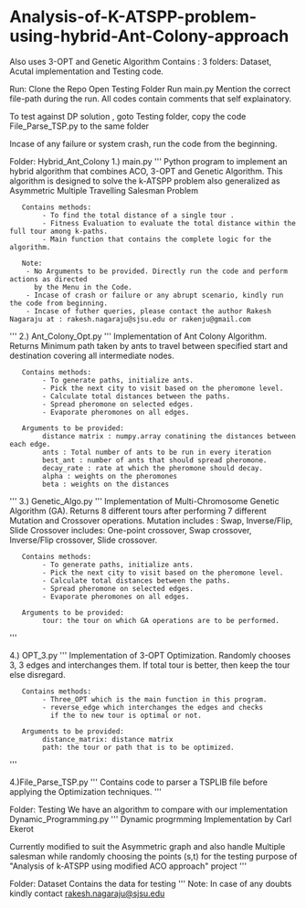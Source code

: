 # Analysis-of-K-ATSPP-problem-using-hybrid-Ant-Colony-approach
Also uses 3-OPT and Genetic Algorithm
Contains : 3 folders: Dataset, Acutal implementation and Testing code.

Run:
 Clone the Repo
 Open Testing Folder
 Run main.py
 Mention the correct file-path during the run. All codes contain comments that self explainatory.
 
 To test against DP solution , goto Testing folder, copy the code File_Parse_TSP.py to the same folder
 
 Incase of any failure or system crash, run the code from the beginning.

Folder: Hybrid_Ant_Colony
1.) main.py
'''
       Python program to implement an hybrid algorithm that combines
       ACO, 3-OPT and Genetic Algorithm.
       This algorithm is designed to solve the k-ATSPP problem also generalized as
       Asymmetric Multiple Travelling Salesman Problem

       
       Contains methods: 
            - To find the total distance of a single tour .
            - Fitness Evaluation to evaluate the total distance within the full tour among k-paths.    
            - Main function that contains the complete logic for the algorithm.
       
       Note: 
        - No Arguments to be provided. Directly run the code and perform actions as directed
          by the Menu in the Code.     
        - Incase of crash or failure or any abrupt scenario, kindly run the code from beginning.
        - Incase of futher queries, please contact the author Rakesh Nagaraju at : rakesh.nagaraju@sjsu.edu or rakenju@gmail.com
''' 
2.) Ant_Colony_Opt.py
'''
       Implementation of Ant Colony Algorithm.
       Returns Minimum path taken by ants to travel between 
       specified start and destination covering all intermediate nodes.
       
       Contains methods: 
            - To generate paths, initialize ants.
            - Pick the next city to visit based on the pheromone level.    
            - Calculate total distances between the paths.
            - Spread pheromone on selected edges.
            - Evaporate pheromones on all edges.
       
       Arguments to be provided:
            distance matrix : numpy.array conatining the distances between each edge.
            ants : Total number of ants to be run in every iteration
            best_ant : number of ants that should spread pheromone.
            decay_rate : rate at which the pheromone should decay.
            alpha : weights on the pheromones
            beta : weights on the distances       
'''
3.) Genetic_Algo.py
'''
       Implementation of Multi-Chromosome Genetic Algorithm (GA).
       Returns 8 different tours after performing 7 different Mutation and Crossover operations. 
       Mutation includes : Swap, Inverse/Flip, Slide
       Crossover includes: One-point crossover, Swap crossover, Inverse/Flip crossover, Slide crossover.
       
       Contains methods: 
            - To generate paths, initialize ants.
            - Pick the next city to visit based on the pheromone level.    
            - Calculate total distances between the paths.
            - Spread pheromone on selected edges.
            - Evaporate pheromones on all edges.
       
       Arguments to be provided:
            tour: the tour on which GA operations are to be performed.      
'''

4.) OPT_3.py
'''
       Implementation of 3-OPT Optimization.
       Randomly chooses 3, 3 edges and interchanges them. 
       If total tour is better, then keep the tour else disregard. 
       
       Contains methods: 
            - Three_OPT which is the main function in this program.
            - reverse_edge which interchanges the edges and checks 
              if the to new tour is optimal or not. 
       
       Arguments to be provided:
            distance_matrix: distance matrix    
            path: the tour or path that is to be optimized.     
'''

4.)File_Parse_TSP.py
'''
Contains code to parser a TSPLIB file before applying the Optimization techniques.
'''

Folder: Testing 
We have an algorithm to compare with our implementation
Dynamic_Programming.py
'''
Dynamic progrmming Implementation by Carl Ekerot

Currently modified to suit the Asymmetric graph and also handle Multiple salesman
while randomly choosing the points (s,t) for the testing purpose of 
"Analysis of k-ATSPP using modified ACO approach" project
'''

Folder: Dataset 
Contains the data for testing
'''
 Note: In case of any doubts kindly contact rakesh.nagaraju@sjsu.edu
